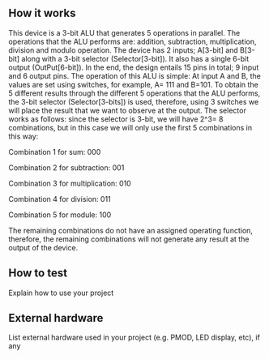 <!---

This file is used to generate your project datasheet. Please fill in the information below and delete any unused
sections.

You can also include images in this folder and reference them in the markdown. Each image must be less than
512 kb in size, and the combined size of all images must be less than 1 MB.
-->

## How it works

This device is a 3-bit ALU that generates 5 operations in parallel. The operations that the ALU performs are: addition, subtraction, multiplication, division and modulo operation.
The device has 2 inputs; A[3-bit] and B[3-bit] along with a 3-bit selector (Selector[3-bit]). It also has a single 6-bit output (OutPut[6-bit]). In the end, the design entails 15 pins in total; 9 input and 6 output pins.
The operation of this ALU is simple: At input A and B, the values ​​are set using switches, for example, A= 111 and B=101. To obtain the 5 different results through the different 5 operations that the ALU performs, the 3-bit selector (Selector[3-bits]) is used, therefore, using 3 switches we will place the result that we want to observe at the output.
The selector works as follows: since the selector is 3-bit, we will have 2^3= 8 combinations, but in this case we will only use the first 5 combinations in this way:

Combination 1 for sum: 000

Combination 2 for subtraction: 001

Combination 3 for multiplication: 010

Combination 4 for division: 011

Combination 5 for module: 100

The remaining combinations do not have an assigned operating function, therefore, the remaining combinations will not generate any result at the output of the device.

## How to test

Explain how to use your project

## External hardware

List external hardware used in your project (e.g. PMOD, LED display, etc), if any
